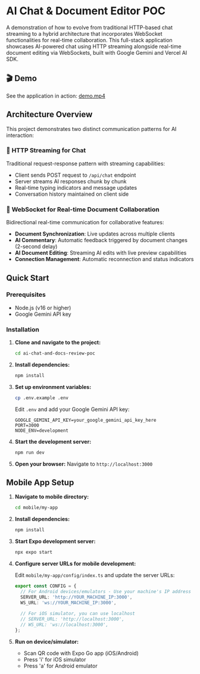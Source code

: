# AI Chat & Document Editor POC

A demonstration of how to evolve from traditional HTTP-based chat streaming to a hybrid architecture that incorporates WebSocket functionalities for real-time collaboration. This full-stack application showcases AI-powered chat using HTTP streaming alongside real-time document editing via WebSockets, built with Google Gemini and Vercel AI SDK.

## 🎬 Demo

See the application in action: [demo.mp4](demo.mp4)

## Architecture Overview

This project demonstrates two distinct communication patterns for AI interaction:

### 🔄 **HTTP Streaming for Chat** 
Traditional request-response pattern with streaming capabilities:
- Client sends POST request to `/api/chat` endpoint
- Server streams AI responses chunk by chunk
- Real-time typing indicators and message updates
- Conversation history maintained on client side

### 🔗 **WebSocket for Real-time Document Collaboration**
Bidirectional real-time communication for collaborative features:
- **Document Synchronization**: Live updates across multiple clients
- **AI Commentary**: Automatic feedback triggered by document changes (2-second delay)
- **AI Document Editing**: Streaming AI edits with live preview capabilities
- **Connection Management**: Automatic reconnection and status indicators

## Quick Start

### Prerequisites

- Node.js (v16 or higher)
- Google Gemini API key

### Installation

1. **Clone and navigate to the project:**
   ```bash
   cd ai-chat-and-docs-review-poc
   ```

2. **Install dependencies:**
   ```bash
   npm install
   ```

3. **Set up environment variables:**
   ```bash
   cp .env.example .env
   ```
   
   Edit `.env` and add your Google Gemini API key:
   ```
   GOOGLE_GEMINI_API_KEY=your_google_gemini_api_key_here
   PORT=3000
   NODE_ENV=development
   ```

4. **Start the development server:**

   ```bash
   npm run dev
   ```

5. **Open your browser:**
   Navigate to `http://localhost:3000`

## Mobile App Setup

1. **Navigate to mobile directory:**

   ```bash
   cd mobile/my-app
   ```

2. **Install dependencies:**

   ```bash
   npm install
   ```

3. **Start Expo development server:**

   ```bash
   npx expo start
   ```

4. **Configure server URLs for mobile development:**
   
   Edit `mobile/my-app/config/index.ts` and update the server URLs:
   
   ```typescript
   export const CONFIG = {
     // For Android devices/emulators - Use your machine's IP address
     SERVER_URL: 'http://YOUR_MACHINE_IP:3000',
     WS_URL: 'ws://YOUR_MACHINE_IP:3000',
     
     // For iOS simulator, you can use localhost
     // SERVER_URL: 'http://localhost:3000',
     // WS_URL: 'ws://localhost:3000',
   };
   ```

5. **Run on device/simulator:**
   - Scan QR code with Expo Go app (iOS/Android)
   - Press 'i' for iOS simulator
   - Press 'a' for Android emulator